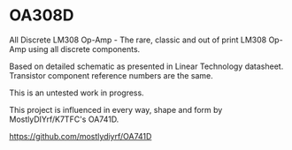 # OA308D
All Discrete LM308 Op-Amp - The rare, classic and out of print LM308 Op-Amp using all discrete components.

Based on detailed schematic as presented in Linear Technology datasheet. Transistor component reference numbers are the same.

This is an untested work in progress.

This project is influenced in every way, shape and form by MostlyDIYrf/K7TFC's OA741D.

https://github.com/mostlydiyrf/OA741D
